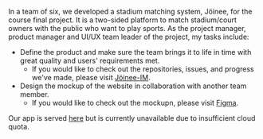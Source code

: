 In a team of six, we developed a stadium matching system, Jöinee, for the course final project. It is a two-sided platform to match stadium/court owners with the public who want to play sports. 
As the project manager, product manager and UI/UX team leader of the project, my tasks include:
- Define the product and make sure the team brings it to life in time with great quality and users' requirements met.
  - If you would like to check out the repositories, issues, and progress we've made, please visit [Jöinee-IM](https://github.com/Joinee-IM).
- Design the mockup of the website in collaboration with another team member.
  - If you would like to check out the mockupn, please visit [Figma](https://www.figma.com/file/d3CBKcssnL9I1goxB0fm5Z/J%C3%B6inee-mockup?type=design&node-id=0%3A1&mode=design&t=F5OnAnA1Zaiybwri-1).

Our app is served [here](https://joinee.ddns.net/entry) but is currently unavailable due to insufficient cloud quota.

